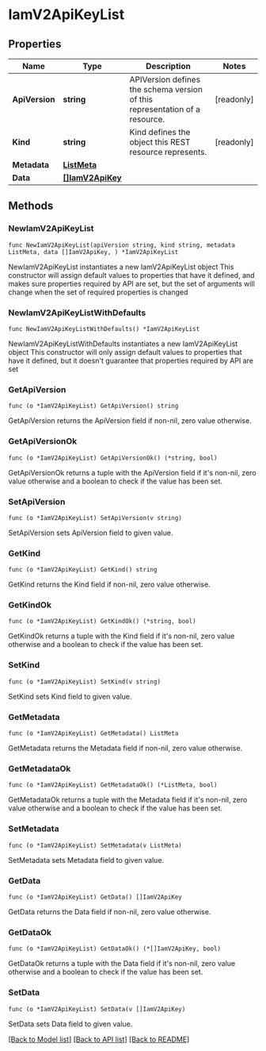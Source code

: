 # IamV2ApiKeyList

## Properties

Name | Type | Description | Notes
------------ | ------------- | ------------- | -------------
**ApiVersion** | **string** | APIVersion defines the schema version of this representation of a resource. | [readonly] 
**Kind** | **string** | Kind defines the object this REST resource represents. | [readonly] 
**Metadata** | [**ListMeta**](ListMeta.md) |  | 
**Data** | [**[]IamV2ApiKey**](IamV2ApiKey.md) |  | 

## Methods

### NewIamV2ApiKeyList

`func NewIamV2ApiKeyList(apiVersion string, kind string, metadata ListMeta, data []IamV2ApiKey, ) *IamV2ApiKeyList`

NewIamV2ApiKeyList instantiates a new IamV2ApiKeyList object
This constructor will assign default values to properties that have it defined,
and makes sure properties required by API are set, but the set of arguments
will change when the set of required properties is changed

### NewIamV2ApiKeyListWithDefaults

`func NewIamV2ApiKeyListWithDefaults() *IamV2ApiKeyList`

NewIamV2ApiKeyListWithDefaults instantiates a new IamV2ApiKeyList object
This constructor will only assign default values to properties that have it defined,
but it doesn't guarantee that properties required by API are set

### GetApiVersion

`func (o *IamV2ApiKeyList) GetApiVersion() string`

GetApiVersion returns the ApiVersion field if non-nil, zero value otherwise.

### GetApiVersionOk

`func (o *IamV2ApiKeyList) GetApiVersionOk() (*string, bool)`

GetApiVersionOk returns a tuple with the ApiVersion field if it's non-nil, zero value otherwise
and a boolean to check if the value has been set.

### SetApiVersion

`func (o *IamV2ApiKeyList) SetApiVersion(v string)`

SetApiVersion sets ApiVersion field to given value.


### GetKind

`func (o *IamV2ApiKeyList) GetKind() string`

GetKind returns the Kind field if non-nil, zero value otherwise.

### GetKindOk

`func (o *IamV2ApiKeyList) GetKindOk() (*string, bool)`

GetKindOk returns a tuple with the Kind field if it's non-nil, zero value otherwise
and a boolean to check if the value has been set.

### SetKind

`func (o *IamV2ApiKeyList) SetKind(v string)`

SetKind sets Kind field to given value.


### GetMetadata

`func (o *IamV2ApiKeyList) GetMetadata() ListMeta`

GetMetadata returns the Metadata field if non-nil, zero value otherwise.

### GetMetadataOk

`func (o *IamV2ApiKeyList) GetMetadataOk() (*ListMeta, bool)`

GetMetadataOk returns a tuple with the Metadata field if it's non-nil, zero value otherwise
and a boolean to check if the value has been set.

### SetMetadata

`func (o *IamV2ApiKeyList) SetMetadata(v ListMeta)`

SetMetadata sets Metadata field to given value.


### GetData

`func (o *IamV2ApiKeyList) GetData() []IamV2ApiKey`

GetData returns the Data field if non-nil, zero value otherwise.

### GetDataOk

`func (o *IamV2ApiKeyList) GetDataOk() (*[]IamV2ApiKey, bool)`

GetDataOk returns a tuple with the Data field if it's non-nil, zero value otherwise
and a boolean to check if the value has been set.

### SetData

`func (o *IamV2ApiKeyList) SetData(v []IamV2ApiKey)`

SetData sets Data field to given value.



[[Back to Model list]](../README.md#documentation-for-models) [[Back to API list]](../README.md#documentation-for-api-endpoints) [[Back to README]](../README.md)


